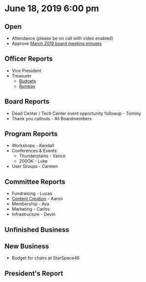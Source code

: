 # June 18, 2019 6:00 pm

## Open
* Attendance (please be on call with video enabled)
* Approve [March 2019 board meeting minutes](https://github.com/techlahoma/board_meetings/blob/master/2019/05_may_minutes.md)

## Officer Reports
* Vice President
* Treasurer
    - [Budgets](https://docs.google.com/spreadsheets/d/1tw-q8jl-9VMMZ2OmxKM6sCq0A82pPU8yLPMsnaI-DGE/edit?usp=sharing)
    - [Runway](https://docs.google.com/spreadsheets/d/1BdSo4lCJLIDFu0a3EfQ3AWu2wgmotYP-qIzIDC4PXsk/edit?usp=sharing)

## Board Reports
* Dead Center / Tech Center event opportunity followup - Tommy
* Thank you callouts - All Boardmembers

## Program Reports
* Workshops - Kendall
* Conferences & Events 
  * Thunderplains - Vance
  * 200OK - Luke
* User Groups - Carmen

## Committee Reports
* Fundraising - Lucas 
* [Content Creation](https://github.com/techlahoma/board_meetings/blob/master/2019/attachments/06_content_creation.md) - Aaron
* Membership - Ava
* Marketing - Carlos
* Infrastructure -  Devin

## Unfinished Business

## New Business
* Budget for chairs at StarSpace46

## President's Report 

